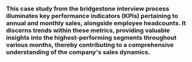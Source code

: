 
### This case study from the bridgestone interview process illuminates key performance indicators (KPIs) pertaining to annual and monthly sales, alongside employee headcounts. It discerns trends within these metrics, providing valuable insights into the highest-performing segments throughout various months, thereby contributing to a comprehensive understanding of the company's sales dynamics.
